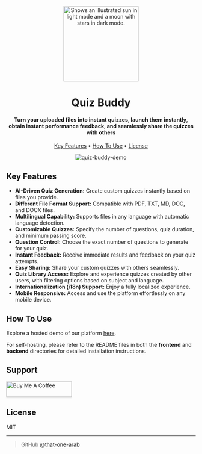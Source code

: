 
<div align="center">
  <img alt="Shows an illustrated sun in light mode and a moon with stars in dark mode." src="https://i.imgur.com/vRnS56L.png" width=200>
</div>
  

<h1 align="center">
  Quiz Buddy
</h1>

<h4 align="center">Turn your uploaded files into instant quizzes, launch them instantly, obtain instant performance feedback, and seamlessly share the quizzes with others</h4>

<p align="center">
  <a href="#key-features">Key Features</a> •
  <a href="#how-to-use">How To Use</a> •
  <a href="#license">License</a>
</p>

<div align="center">

![quiz-buddy-demo](https://github.com/user-attachments/assets/f1e0d4c0-96f8-4d9d-bab3-f2647b0d8f3f)


</div>

## Key Features

- **AI-Driven Quiz Generation:** Create custom quizzes instantly based on files you provide.
- **Different File Format Support:** Compatible with PDF, TXT, MD, DOC, and DOCX files.
- **Multilingual Capability:** Supports files in any language with automatic language detection.
- **Customizable Quizzes:** Specify the number of questions, quiz duration, and minimum passing score.
- **Question Control:** Choose the exact number of questions to generate for your quiz.
- **Instant Feedback:** Receive immediate results and feedback on your quiz attempts.
- **Easy Sharing:** Share your custom quizzes with others seamlessly.
- **Quiz Library Access:** Explore and experience quizzes created by other users, with filtering options based on subject and language.
- **Internationalization (i18n) Support:** Enjoy a fully localized experience.
- **Mobile Responsive:** Access and use the platform effortlessly on any mobile device.

## How To Use

Explore a hosted demo of our platform [here](https://code-buddy.xyz).

For self-hosting, please refer to the README files in both the **frontend** and **backend** directories for detailed installation instructions.

## Support

<a href="https://www.buymeacoffee.com/thatonearab" target="_blank"><img src="https://www.buymeacoffee.com/assets/img/custom_images/purple_img.png" alt="Buy Me A Coffee" style="height: 41px !important;width: 174px !important;box-shadow: 0px 3px 2px 0px rgba(190, 190, 190, 0.5) !important;-webkit-box-shadow: 0px 3px 2px 0px rgba(190, 190, 190, 0.5) !important;" ></a>

## License

MIT

---

> GitHub [@that-one-arab](https://github.com/that-one-arab)
